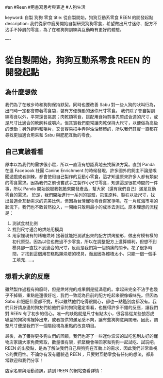 #an #Reen #用書寫思考與表達 #人狗生活

keyword: 自製 狗狗 零食
title: 從自製開始，狗狗互動系零食 REEN 的開發起點
description: 我們從家中廚房開始自製研究狗狗零食，希望做出尺寸迷你、配方不沾手不掉屑的零食，為了在和狗狗訓練與互動時有更好的體驗。

—-

# 從自製開始，狗狗互動系零食 REEN 的開發起點

## 為什麼想做
我們為了在散步時和狗狗保持默契，同時也要改善 Sabu 對一些人狗的吠叫行為，出門時一定都會帶著零食袋，裝有方便獎勵的迷你尺寸零食。
我們除了會自製訓練零食以外，平常還會挑選；肉乾類零食，搭配用食物剪事先剪成合適的尺寸，或是尺寸比適合的軟飼料或嚼片。但其實我們更常讓肉乾保持大尺寸，以便做為高級的獎勵；另外飼料和嚼片，又會容易把手弄得油油髒髒的，所以我們其實一直都在尋找更加適合用來和 Sabu 與肥肥互動的零食。

## 自己實驗看看
原本以為我們的需求很小眾，所以一直沒有想認真地去找解決方案。直到 Panda 在逛 Facebook 社團 Canine Enrichment 的時候發現，許多國外的飼主不論是嗅聞遊戲或者訓練，都會使用自己製作的互動小零食，這才知道原來許多人都有類似的零食需求。因為我們之前也嘗試手工製作小尺寸零食，知道這是很花時間的一件事，所以 Panda 開始說服我乾脆來開發產品，幫大家（還有我們自己）滿足互動零食的需求。
於是，我們開始進行一系列的實驗，包含原料、製程以及尺寸，找出最適合互動需求的完美比例。但因為台灣寵物零食百家爭鳴，在一片紅海市場的狀況下，我們也不敢貿然投入，一開始只敢用最小的成本去測試。原本理想的流程是：
1.  測試食材比例
2. 找到尺寸適合的烘焙用模具
3. 用家裡現有的烤箱烘烤
接著就能把測試出來的配方烘烤塑形，做出有模有樣的初代原型。因為以往也做過不少零食，所以在調整配方上還算順利，但想不到模具卻一直找不到適合的尺寸，反而是我們第一個頭痛的關卡。花了很多時間，才找到這個用在糕點類烘焙的模具，而且因為體積太小，只能一個一個手工填充......。

## 想看大家的反應
雖然製作過程有夠廢時，但是烘烤完的成果倒是挺滿意的。拿起來完全不沾手也幾乎不掉屑，重點是還很好吃，我們一致認為目前的配方吃起來很像蝦味先。但因為 Sabu 和肥肥什麼都不挑，所以雖然他們吃得很開心，卻也一點鑑別度都沒有。我們只好請身邊的狗友們給他們家的狗狗鑑定看看，也獲得許多不錯的反應，讓我們對 REEN 有了初步的信心。唯一的缺點就是尺寸有點太小，很容易從某些狼吞虎嚥型的狗狗嘴裡掉出來，或者提供的滿足感不夠，讓有些狗狗意興闌珊。因此，調整尺寸便是我們下一個階段視為重點的改良項目。

最後，為了獲得更多狗友們的回饋，我們也寄了一些迷你波波的試吃包到友好的寵物店家讓大家免費索取，數量很有限，抓緊機會帶回家和狗狗一起試吃、試玩吧。REEN 的出發點，是為了解決我們自己與狗狗在互動上的需求，因此我們非常重視它的實用性。不論你有沒有體驗過 REEN ，只要對互動零食有任何的想法，都非常歡迎和我們分享！

店家名單與活動資訊，請到 REEN 的網站查看詳情：
